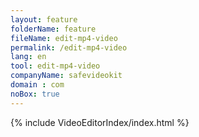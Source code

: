 ```yaml
---
layout: feature
folderName: feature
fileName: edit-mp4-video
permalink: /edit-mp4-video
lang: en
tool: edit-mp4-video
companyName: safevideokit
domain : com
noBox: true
---
```


{% include VideoEditorIndex/index.html %}

   